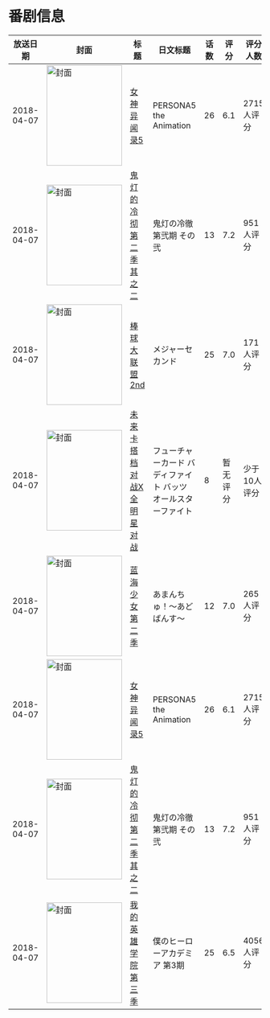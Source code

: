 # 番剧信息

|放送日期|封面|标题|日文标题|话数|评分|评分人数|
|---|---|---|---|---|---|---|
|2018-04-07|<img src="https://lain.bgm.tv/pic/cover/c/e9/da/221062_UxRu1.jpg" alt="封面" style="width:150px;height:200px;object-fit:cover;">|[女神异闻录5](https://bangumi.tv/subject/221062)|PERSONA5 the Animation|26|6.1|2715人评分|
|2018-04-07|<img src="https://lain.bgm.tv/pic/cover/c/0f/22/234305_Lqyds.jpg" alt="封面" style="width:150px;height:200px;object-fit:cover;">|[鬼灯的冷彻 第二季 其之二](https://bangumi.tv/subject/234305)|鬼灯の冷徹 第弐期 その弐|13|7.2|951人评分|
|2018-04-07|<img src="https://lain.bgm.tv/pic/cover/c/c3/be/227739_q8BzT.jpg" alt="封面" style="width:150px;height:200px;object-fit:cover;">|[棒球大联盟2nd](https://bangumi.tv/subject/227739)|メジャーセカンド|25|7.0|171人评分|
|2018-04-07|<img src="https://lain.bgm.tv/pic/cover/c/91/67/242454_N2E5w.jpg" alt="封面" style="width:150px;height:200px;object-fit:cover;">|[未来卡搭档对战X 全明星对战](https://bangumi.tv/subject/242454)|フューチャーカード バディファイト バッツ オールスターファイト|8|暂无评分|少于10人评分|
|2018-04-07|<img src="https://lain.bgm.tv/pic/cover/c/d4/a2/229947_MmPMC.jpg" alt="封面" style="width:150px;height:200px;object-fit:cover;">|[蓝海少女 第二季](https://bangumi.tv/subject/229947)|あまんちゅ！～あどばんす～|12|7.0|265人评分|
|2018-04-07|<img src="https://lain.bgm.tv/pic/cover/c/e9/da/221062_UxRu1.jpg" alt="封面" style="width:150px;height:200px;object-fit:cover;">|[女神异闻录5](https://bangumi.tv/subject/221062)|PERSONA5 the Animation|26|6.1|2715人评分|
|2018-04-07|<img src="https://lain.bgm.tv/pic/cover/c/0f/22/234305_Lqyds.jpg" alt="封面" style="width:150px;height:200px;object-fit:cover;">|[鬼灯的冷彻 第二季 其之二](https://bangumi.tv/subject/234305)|鬼灯の冷徹 第弐期 その弐|13|7.2|951人评分|
|2018-04-07|<img src="https://lain.bgm.tv/pic/cover/c/7e/2c/226677_z5K1m.jpg" alt="封面" style="width:150px;height:200px;object-fit:cover;">|[我的英雄学院 第三季](https://bangumi.tv/subject/226677)|僕のヒーローアカデミア 第3期|25|6.5|4056人评分|
